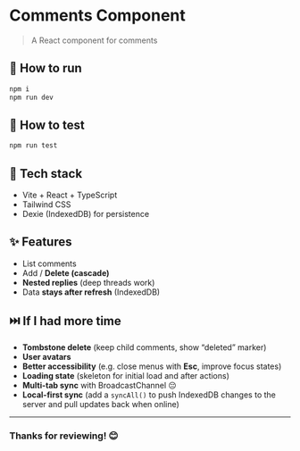 # Comments Component

> A React component for comments

## 🚀 How to run

```bash
npm i
npm run dev
```

## 🧪 How to test

```bash
npm run test
```

## 🧰 Tech stack

- Vite + React + TypeScript
- Tailwind CSS
- Dexie (IndexedDB) for persistence

## ✨ Features

- List comments
- Add / **Delete (cascade)**
- **Nested replies** (deep threads work)
- Data **stays after refresh** (IndexedDB)

## ⏭️ If I had more time

- **Tombstone delete** (keep child comments, show “deleted” marker)
- **User avatars**
- **Better accessibility** (e.g. close menus with **Esc**, improve focus states)
- **Loading state** (skeleton for initial load and after actions)
- **Multi-tab sync** with BroadcastChannel 😔
- **Local-first sync** (add a `syncAll()` to push IndexedDB changes to the server and pull updates back when online)

---

### Thanks for reviewing! 😊
